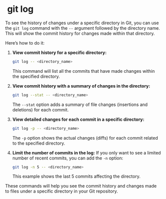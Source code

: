 #  git log

To see the history of changes under a specific directory in Git, you can use the `git log` command with the `--` argument followed by the directory name. This will show the commit history for changes made within that directory.

Here’s how to do it:

1. **View commit history for a specific directory:**

   ```bash
   git log -- <directory_name>
   ```

   This command will list all the commits that have made changes within the specified directory.

2. **View commit history with a summary of changes in the directory:**

   ```bash
   git log --stat -- <directory_name>
   ```

   The `--stat` option adds a summary of file changes (insertions and deletions) for each commit.

3. **View detailed changes for each commit in a specific directory:**

   ```bash
   git log -p -- <directory_name>
   ```

   The `-p` option shows the actual changes (diffs) for each commit related to the specified directory.

4. **Limit the number of commits in the log:**
   If you only want to see a limited number of recent commits, you can add the `-n` option:

   ```bash
   git log -n 5 -- <directory_name>
   ```

   This example shows the last 5 commits affecting the directory.

These commands will help you see the commit history and changes made to files under a specific directory in your Git repository.
